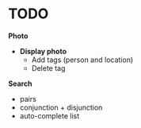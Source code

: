 # TODO
__Photo__
- __Display photo__
  - Add tags (person and location)
  - Delete tag
 
__Search__
- pairs
- conjunction + disjunction
- auto-complete list
    
